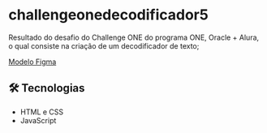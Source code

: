 # challengeonedecodificador5
Resultado do desafio do Challenge ONE do programa ONE, Oracle + Alura, o qual consiste na criação de um decodificador de texto;

[Modelo Figma](https://www.figma.com/file/tvFEYhVfZTjdJ5P24RGV21/Alura-Challenge---Desafio-1---L%C3%B3gica?node-id=16%3A802)

## :hammer_and_wrench: Tecnologias
- HTML e CSS
- JavaScript 
